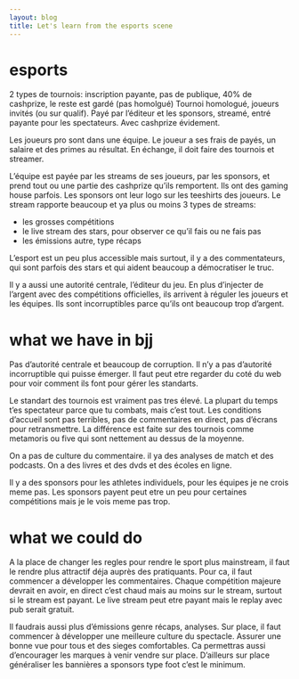 ```yaml
---
layout: blog
title: Let's learn from the esports scene
---
```

# esports

2 types de tournois: inscription payante, pas de publique, 40% de cashprize, le reste est gardé (pas homolgué)
Tournoi homologué, joueurs invités (ou sur qualif). Payé par l’éditeur et les sponsors, streamé, entré payante pour les spectateurs. Avec cashprize évidement.

Les joueurs pro sont dans une équipe. Le joueur a ses frais de payés, un salaire et des primes au résultat. En échange, il doit faire des tournois et streamer.

L’équipe est payée par les streams de ses joueurs, par les sponsors, et prend tout ou une partie des cashprize qu’ils remportent. Ils ont des gaming house parfois. Les sponsors ont leur logo sur les teeshirts des joueurs.
Le stream rapporte beaucoup et ya plus ou moins 3 types de streams:

- les grosses compétitions
- le live stream des stars, pour observer ce qu’il fais ou ne fais pas
- les émissions autre, type récaps

L’esport est un peu plus accessible mais surtout, il y a des commentateurs, qui sont parfois des stars et qui aident beaucoup a démocratiser le truc.

Il y a aussi une autorité centrale, l’éditeur du jeu. En plus d’injecter de l’argent avec des compétitions officielles, ils arrivent à réguler les joueurs et les équipes. Ils sont incorruptibles parce qu’ils ont beaucoup trop d’argent.

# what we have in bjj

Pas d’autorité centrale et beaucoup de corruption. Il n’y a pas d’autorité incorruptible qui puisse émerger. Il faut peut etre regarder du coté du web pour voir comment ils font pour gérer les standarts.

Le standart des tournois est vraiment pas tres élevé. La plupart du temps t’es spectateur parce que tu combats, mais c’est tout. Les conditions d’accueil sont pas terribles, pas de commentaires en direct, pas d’écrans pour retransmettre. La différence est faite sur des tournois comme metamoris ou five qui sont nettement au dessus de la moyenne.

On a pas de culture du commentaire. il ya des analyses de match et des podcasts. On a des livres et des dvds et des écoles en ligne.

Il y a des sponsors pour les athletes individuels, pour les équipes je ne crois meme pas. Les sponsors payent peut etre un peu pour certaines compétitions mais je le vois meme pas trop.

# what we could do
A la place de changer les regles pour rendre le sport plus mainstream, il faut le rendre plus attractif déja auprès des pratiquants. Pour ca, il faut commencer a développer les commentaires. Chaque compétition majeure devrait en avoir, en direct c’est chaud mais au moins sur le stream, surtout si le stream est payant. Le live stream peut etre payant mais le replay avec pub serait gratuit.

Il faudrais aussi plus d’émissions genre récaps, analyses. Sur place, il faut commencer à développer une meilleure culture du spectacle. Assurer une bonne vue pour tous et des sieges comfortables. Ca permettras aussi d’encourager les marques à venir vendre sur place. D’ailleurs sur place généraliser les bannières a sponsors type foot c’est le minimum.